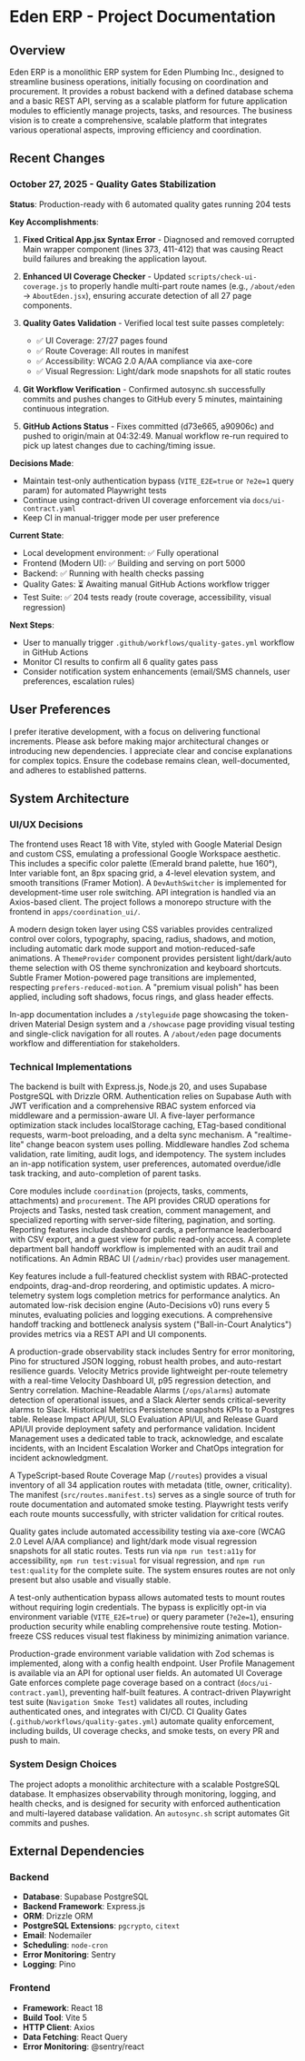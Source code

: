 # Eden ERP - Project Documentation

## Overview
Eden ERP is a monolithic ERP system for Eden Plumbing Inc., designed to streamline business operations, initially focusing on coordination and procurement. It provides a robust backend with a defined database schema and a basic REST API, serving as a scalable platform for future application modules to efficiently manage projects, tasks, and resources. The business vision is to create a comprehensive, scalable platform that integrates various operational aspects, improving efficiency and coordination.

## Recent Changes

### October 27, 2025 - Quality Gates Stabilization
**Status**: Production-ready with 6 automated quality gates running 204 tests

**Key Accomplishments**:
1. **Fixed Critical App.jsx Syntax Error** - Diagnosed and removed corrupted Main wrapper component (lines 373, 411-412) that was causing React build failures and breaking the application layout.

2. **Enhanced UI Coverage Checker** - Updated `scripts/check-ui-coverage.js` to properly handle multi-part route names (e.g., `/about/eden` → `AboutEden.jsx`), ensuring accurate detection of all 27 page components.

3. **Quality Gates Validation** - Verified local test suite passes completely:
   - ✅ UI Coverage: 27/27 pages found
   - ✅ Route Coverage: All routes in manifest
   - ✅ Accessibility: WCAG 2.0 A/AA compliance via axe-core
   - ✅ Visual Regression: Light/dark mode snapshots for all static routes

4. **Git Workflow Verification** - Confirmed autosync.sh successfully commits and pushes changes to GitHub every 5 minutes, maintaining continuous integration.

5. **GitHub Actions Status** - Fixes committed (d73e665, a90906c) and pushed to origin/main at 04:32:49. Manual workflow re-run required to pick up latest changes due to caching/timing issue.

**Decisions Made**:
- Maintain test-only authentication bypass (`VITE_E2E=true` or `?e2e=1` query param) for automated Playwright tests
- Continue using contract-driven UI coverage enforcement via `docs/ui-contract.yaml`
- Keep CI in manual-trigger mode per user preference

**Current State**:
- Local development environment: ✅ Fully operational
- Frontend (Modern UI): ✅ Building and serving on port 5000
- Backend: ✅ Running with health checks passing
- Quality Gates: ⏳ Awaiting manual GitHub Actions workflow trigger
- Test Suite: ✅ 204 tests ready (route coverage, accessibility, visual regression)

**Next Steps**:
- User to manually trigger `.github/workflows/quality-gates.yml` workflow in GitHub Actions
- Monitor CI results to confirm all 6 quality gates pass
- Consider notification system enhancements (email/SMS channels, user preferences, escalation rules)

## User Preferences
I prefer iterative development, with a focus on delivering functional increments. Please ask before making major architectural changes or introducing new dependencies. I appreciate clear and concise explanations for complex topics. Ensure the codebase remains clean, well-documented, and adheres to established patterns.

## System Architecture

### UI/UX Decisions
The frontend uses React 18 with Vite, styled with Google Material Design and custom CSS, emulating a professional Google Workspace aesthetic. This includes a specific color palette (Emerald brand palette, hue 160°), Inter variable font, an 8px spacing grid, a 4-level elevation system, and smooth transitions (Framer Motion). A `DevAuthSwitcher` is implemented for development-time user role switching. API integration is handled via an Axios-based client. The project follows a monorepo structure with the frontend in `apps/coordination_ui/`.

A modern design token layer using CSS variables provides centralized control over colors, typography, spacing, radius, shadows, and motion, including automatic dark mode support and motion-reduced-safe animations. A `ThemeProvider` component provides persistent light/dark/auto theme selection with OS theme synchronization and keyboard shortcuts. Subtle Framer Motion-powered page transitions are implemented, respecting `prefers-reduced-motion`. A "premium visual polish" has been applied, including soft shadows, focus rings, and glass header effects.

In-app documentation includes a `/styleguide` page showcasing the token-driven Material Design system and a `/showcase` page providing visual testing and single-click navigation for all routes. A `/about/eden` page documents workflow and differentiation for stakeholders.

### Technical Implementations
The backend is built with Express.js, Node.js 20, and uses Supabase PostgreSQL with Drizzle ORM. Authentication relies on Supabase Auth with JWT verification and a comprehensive RBAC system enforced via middleware and a permission-aware UI. A five-layer performance optimization stack includes localStorage caching, ETag-based conditional requests, warm-boot preloading, and a delta sync mechanism. A "realtime-lite" change beacon system uses polling. Middleware handles Zod schema validation, rate limiting, audit logs, and idempotency. The system includes an in-app notification system, user preferences, automated overdue/idle task tracking, and auto-completion of parent tasks.

Core modules include `coordination` (projects, tasks, comments, attachments) and `procurement`. The API provides CRUD operations for Projects and Tasks, nested task creation, comment management, and specialized reporting with server-side filtering, pagination, and sorting. Reporting features include dashboard cards, a performance leaderboard with CSV export, and a guest view for public read-only access. A complete department ball handoff workflow is implemented with an audit trail and notifications. An Admin RBAC UI (`/admin/rbac`) provides user management.

Key features include a full-featured checklist system with RBAC-protected endpoints, drag-and-drop reordering, and optimistic updates. A micro-telemetry system logs completion metrics for performance analytics. An automated low-risk decision engine (Auto-Decisions v0) runs every 5 minutes, evaluating policies and logging executions. A comprehensive handoff tracking and bottleneck analysis system ("Ball-in-Court Analytics") provides metrics via a REST API and UI components.

A production-grade observability stack includes Sentry for error monitoring, Pino for structured JSON logging, robust health probes, and auto-restart resilience guards. Velocity Metrics provide lightweight per-route telemetry with a real-time Velocity Dashboard UI, p95 regression detection, and Sentry correlation. Machine-Readable Alarms (`/ops/alarms`) automate detection of operational issues, and a Slack Alerter sends critical-severity alarms to Slack. Historical Metrics Persistence snapshots KPIs to a Postgres table. Release Impact API/UI, SLO Evaluation API/UI, and Release Guard API/UI provide deployment safety and performance validation. Incident Management uses a dedicated table to track, acknowledge, and escalate incidents, with an Incident Escalation Worker and ChatOps integration for incident acknowledgment.

A TypeScript-based Route Coverage Map (`/routes`) provides a visual inventory of all 34 application routes with metadata (title, owner, criticality). The manifest (`src/routes.manifest.ts`) serves as a single source of truth for route documentation and automated smoke testing. Playwright tests verify each route mounts successfully, with stricter validation for critical routes.

Quality gates include automated accessibility testing via axe-core (WCAG 2.0 Level A/AA compliance) and light/dark mode visual regression snapshots for all static routes. Tests run via `npm run test:a11y` for accessibility, `npm run test:visual` for visual regression, and `npm run test:quality` for the complete suite. The system ensures routes are not only present but also usable and visually stable.

A test-only authentication bypass allows automated tests to mount routes without requiring login credentials. The bypass is explicitly opt-in via environment variable (`VITE_E2E=true`) or query parameter (`?e2e=1`), ensuring production security while enabling comprehensive route testing. Motion-freeze CSS reduces visual test flakiness by minimizing animation variance.

Production-grade environment variable validation with Zod schemas is implemented, along with a config health endpoint. User Profile Management is available via an API for optional user fields. An automated UI Coverage Gate enforces complete page coverage based on a contract (`docs/ui-contract.yaml`), preventing half-built features. A contract-driven Playwright test suite (`Navigation Smoke Test`) validates all routes, including authenticated ones, and integrates with CI/CD. CI Quality Gates (`.github/workflows/quality-gates.yml`) automate quality enforcement, including builds, UI coverage checks, and smoke tests, on every PR and push to main.

### System Design Choices
The project adopts a monolithic architecture with a scalable PostgreSQL database. It emphasizes observability through monitoring, logging, and health checks, and is designed for security with enforced authentication and multi-layered database validation. An `autosync.sh` script automates Git commits and pushes.

## External Dependencies

### Backend
- **Database**: Supabase PostgreSQL
- **Backend Framework**: Express.js
- **ORM**: Drizzle ORM
- **PostgreSQL Extensions**: `pgcrypto`, `citext`
- **Email**: Nodemailer
- **Scheduling**: `node-cron`
- **Error Monitoring**: Sentry
- **Logging**: Pino

### Frontend
- **Framework**: React 18
- **Build Tool**: Vite 5
- **HTTP Client**: Axios
- **Data Fetching**: React Query
- **Error Monitoring**: @sentry/react